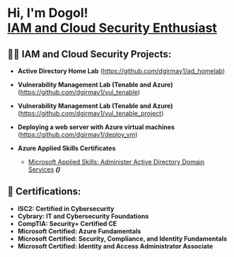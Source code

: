 <h1>Hi, I'm Dogol! <br/><a href="https://github.com/dgirmay1">IAM and Cloud Security Enthusiast</a></h1>

<h2>👨‍💻 IAM and Cloud Security Projects:</h2>

- <b>Active Directory Home Lab</b> (https://github.com/dgirmay1/ad_homelab)
  
- <b>Vulnerability Management Lab (Tenable and Azure)</b> (https://github.com/dgirmay1/vul_tenable)

- <b>Vulnerability Management Lab (Tenable and Azure)</b> (https://github.com/dgirmay1/vul_tenable_project)
  
- <b>Deploying a web server with Azure virtual machines</b> (https://github.com/dgirmay1/deploy_vm)
  
- <b>Azure Applied Skills Certificates</b>
  - [Microsoft Applied Skills: Administer Active Directory Domain Services](https://github.com/dgirmay1/appliedskills_1) <b><i>()</b></i>

<h2>📃 Certifications:</h2>

- <b>ISC2: Certified in Cybersecurity</b>
- <b>Cybrary: IT and Cybersecurity Foundations</b>
- <b>CompTIA: Security+ Certified CE</b> 							            
- <b>Microsoft Certified: Azure Fundamentals</b>
- <b>Microsoft Certified: Security, Compliance, and Identity Fundamentals</b>
- <b>Microsoft Certified: Identity and Access Administrator Associate</b> 	                                         



